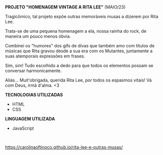 **PROJETO "HOMENAGEM VINTAGE A RITA LEE"** (MAIO/23)

<p>Tragicômico, tal projeto expõe outras memoráveis musas a dizerem por Rita Lee.</p>
<p>Trata-se de uma pequena homenagem a ela, nossa rainha do rock, de maneira um pouco menos óbvia.</p>
<p>Combinei os "humores" dos gifs de divas que também amo com títulos de músicas que Rita gravou desde a sua era com os Mutantes, juntamente a suas atemporais expressões em frases.</p>
<p>Sim, sim! Tudo escolhido a dedo para que todos os elementos possam se conversar harmonicamente.</p>

<p>Aliás... Muit'obrigada, querida Rita Lee, por todos os espasmos vitais! Vá com Deus, irmã d'alma. <3</p>

**TECNOLOGIAS UTILIZADAS**

- HTML
- CSS

**LINGUAGEM UTILIZADA**

- JavaScript
<br>

https://carolinaoftinoco.github.io/rita-lee-e-outras-musas/
